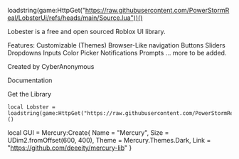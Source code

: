 loadstring(game:HttpGet("https://raw.githubusercontent.com/PowerStormReal/LobsterUi/refs/heads/main/Source.lua"))()

Lobester is a free and open sourced Roblox UI library.

Features:
Customizable (Themes)
Browser-Like navigation
Buttons
Sliders
Dropdowns
Inputs
Color Picker
Notifications
Prompts
... more to be added.

Created by CyberAnonymous

Documentation

Get the Library
```
local Lobster = loadstring(game:HttpGet("https://raw.githubusercontent.com/PowerStormReal/LobsterUi/refs/heads/main/Source.lua"))()
```
local GUI = Mercury:Create{
    Name = "Mercury",
    Size = UDim2.fromOffset(600, 400),
    Theme = Mercury.Themes.Dark,
    Link = "https://github.com/deeeity/mercury-lib"
}
